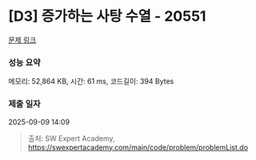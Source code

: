 # [D3] 증가하는 사탕 수열 - 20551 

[문제 링크](https://swexpertacademy.com/main/code/problem/problemDetail.do?contestProbId=AY4XhKTKU0IDFARM) 

### 성능 요약

메모리: 52,864 KB, 시간: 61 ms, 코드길이: 394 Bytes

### 제출 일자

2025-09-09 14:09



> 출처: SW Expert Academy, https://swexpertacademy.com/main/code/problem/problemList.do